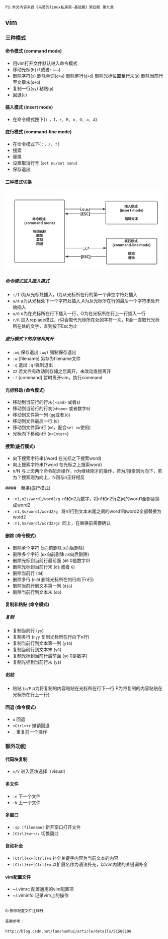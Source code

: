 ```
PS:本文内容来自《鸟哥的linux私房菜-基础篇》第四版 第九章
```

## vim
### 三种模式

####    命令模式 (command mode)
- 用vim打开文件默认进入命令模式
- 移动光标(`hjkl`或者`↑↓←→`)
- 删除字符(`x`) 删除单词(`d+w`) 删除整行(`d+d`) 删除光标位置至行末(`D`) 删除当前行至文章末(`d+G`)
- 复制一行(`yy`) 粘贴(`p`)
- 回退(`u`)

####   插入模式 (insert mode)
- 在命令模式按下(`i ，I，r, R, o, O, a, A`)

####  底行模式 (command-line mode)
- 在命令模式下(`：，/，？`)
- 搜索
- 替换
- 设置取消行号 (`set nu/set nonu`)
- 保存退出

#### 三种模式切换

![vimPatternSwitch](../pic/vimPatternSwitch.png)

##### 命令模式进入插入模式
- `i/I` i为从光标处插入，I为从光标所在行的第一个非空字符处插入
- `a/A` a为从光标处下一个字符处插入,A为从光标所在行的最后一个字符串处开始插入
- `o/O` o为在光标所在行下插入一行，O为在光标所在行上一行插入一行
- `r/R` 进入replace模式，r只会取代光标所在处的字符一次，R会一直取代光标所在处的文字，直到按下Esc为止

##### 底行模式下的存储和离开
- `:wq` 保存退出  `:wq!` 强制保存退出
- `:w` [filename] 另存为filename文件
- `:q` 退出  `:q!`强制退出
- `ZZ` 若文件有改动则存储之后离开，未改动直接离开
- `:!` [command] 暂时离开vim，执行command

#### 光标移动 (命令模式)
 - 移动到当前行的行末( `<End>` 或者`$`)
 - 移动到当前行的行初(`<Home>` 或者数字`0`)
 - 移动到文件第一列 (`gg`或者`1G`)
 - 移动到文件最后一行 (`G`)
 - 移动到文件第n行 (`nG`，配合`set nu`使用)
 - 光标向下移动n行 (`n<Enter>`)


#### 搜索(底行模式)
 - 向下搜索字符串(/word 在光标之下搜索word)
 - 向上搜索字符串(?word 在光标之上搜索word)
 - n/N 与上面两个命令配合操作，n为继续刚才的操作，若为/搜索则为向下，若为？搜索则为向上，N则与n正好相反

####　替换(底行模式)
 - `:n1,n2s/word1/word2/g `n1和n2为数字，将n1和n2行之间的word1全部替换成word2
 - `:n1,$s/word1/word2/g ` 将n1行到文本末尾之间的word1和word2全部替换为word2
 - `:n1,$s/word1/word2/gc `同上，在替换前需要确认

#### 删除 (命令模式)
 - 删除单个字符 (`x`向前删除 `X`向后删除)
 - 删除多个字符 (`nx`向前删除 `nX`向后删除)
 - 删除光标到当前行最前面 (`d0` 0是数字0)
 - 删除光标到当前行末 (`d$` 或者 `G`)
 - 删除当前行   (`dd`)
 - 删除多行     (`ndd` 删除光标所在的行向下n行)
 - 删除当前行到文本第一列 (`d1G`)
 - 删除当前行到文本末 (`dG`)

#### 复制和粘贴 (命令模式)

##### 复制
 - 复制当前行 (`yy`)
 - 复制多行 (`nyy` 复制光标所在行向下n行)
 - 复制当前行到文本第一列 (`y1G`)
 - 复制当前行到文本末 (`yG`)
 - 复制光标到当前行最前面 (`y0` 0是数字)
 - 复制光标到当前行末 (`y$`)

##### 粘贴
 - 粘贴 (`p/P` p为将复制的内容粘贴在光标所在行下一行 P为将复制的内容粘贴在光标所在行上一行)

#### 回退 (命令模式)
 - `u` 回退
 - `<Ctrl>+r` 撤销回退
 - `.` 重复前一个操作

### 额外功能

#### 代码块复制

 - `v/V` 进入区块选择（visual）

#### 多文件
 - `:n` 下一个文件
 - `:N` 上一个文件

#### 多窗口
 - `:sp [filename]` 新开窗口打开文件
 - `[Ctrl]+w+↑/↓` 切换窗口

#### 自动补全
 - `[Ctrl]+x+[Ctrl]+n` 补全关键字内容为当前文本的内容
 - `[Ctrl]+x+[Ctrl]+o` 以扩展名作为语法补充，以vim内建的关键词补全

#### vim配置文件
 - ~/.vimrc  配置通用的vim配置项
 - ~/.viminfo  记录vim上的操作

```

Q:删除配置文件注释行

答案参考：

http://blog.csdn.net/lanchunhui/article/details/51588198
```

